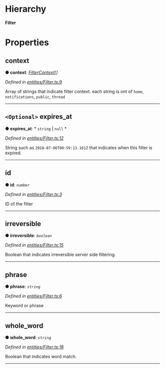 

# Hierarchy

**Filter**

# Properties

<a id="context"></a>

##  context

**● context**: *[FilterContext](../modules/_entities_filter_.md#filtercontext)[]*

*Defined in [entities/Filter.ts:9](https://github.com/lagunehq/core/blob/6d71f33/src/entities/Filter.ts#L9)*

Array of strings that indicate filter context. each string is ont of `home`, `notifications`, `public`, `thread`

___
<a id="expires_at"></a>

## `<Optional>` expires_at

**● expires_at**: * `string` &#124; `null`
*

*Defined in [entities/Filter.ts:12](https://github.com/lagunehq/core/blob/6d71f33/src/entities/Filter.ts#L12)*

String such as `2018-07-06T00:59:13.161Z` that indicates when this filter is expired.

___
<a id="id"></a>

##  id

**● id**: *`number`*

*Defined in [entities/Filter.ts:3](https://github.com/lagunehq/core/blob/6d71f33/src/entities/Filter.ts#L3)*

ID of the filter

___
<a id="irreversible"></a>

##  irreversible

**● irreversible**: *`boolean`*

*Defined in [entities/Filter.ts:15](https://github.com/lagunehq/core/blob/6d71f33/src/entities/Filter.ts#L15)*

Boolean that indicates irreversible server side filtering.

___
<a id="phrase"></a>

##  phrase

**● phrase**: *`string`*

*Defined in [entities/Filter.ts:6](https://github.com/lagunehq/core/blob/6d71f33/src/entities/Filter.ts#L6)*

Keyword or phrase

___
<a id="whole_word"></a>

##  whole_word

**● whole_word**: *`string`*

*Defined in [entities/Filter.ts:18](https://github.com/lagunehq/core/blob/6d71f33/src/entities/Filter.ts#L18)*

Boolean that indicates word match.

___


